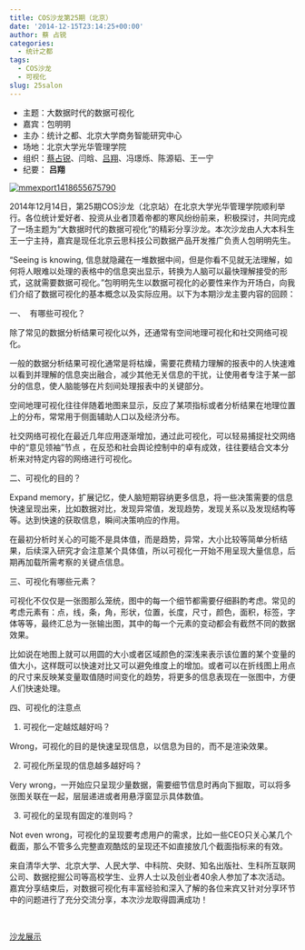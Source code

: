 ```yaml
---
title: COS沙龙第25期（北京）
date: '2014-12-15T23:14:25+00:00'
author: 蔡 占锐
categories:
  - 统计之都
tags:
  - COS沙龙
  - 可视化
slug: 25salon
---
```


  * 主题：大数据时代的数据可视化
  * 嘉宾：包明明
  * 主办：统计之都、北京大学商务智能研究中心
  * 场地：北京大学光华管理学院
  * 组织：[蔡占锐](http://weibo.com/3264504301/profile?rightmod=1&wvr=6&mod=personinfo)、闫晗、[吕翔](http://weibo.com/u/5340259059?from=myfollow_all)、冯璟烁、陈源韬、王一宁
  * 纪要： **吕翔**

[![mmexport1418655675790](https://cos.name/wp-content/uploads/2014/12/mmexport1418655675790-300x180.jpg)](https://cos.name/wp-content/uploads/2014/12/mmexport1418655675790.jpg)

2014年12月14日，第25期COS沙龙（北京站）在北京大学光华管理学院顺利举行。各位统计爱好者、投资从业者顶着帝都的寒风纷纷前来，积极探讨，共同完成了一场主题为“大数据时代的数据可视化”的精彩分享沙龙。本次沙龙由人大本科生王一宁主持，嘉宾是现任北京云思科技公司数据产品开发推广负责人包明明先生。

<!--more-->

“Seeing is knowing, 信息就隐藏在一堆数据中间，但是你看不见就无法理解，如何将人眼难以处理的表格中的信息突出显示，转换为人脑可以最快理解接受的形式，这就需要数据可视化。”包明明先生以数据可视化的必要性来作为开场白，向我们介绍了数据可视化的基本概念以及实际应用。以下为本期沙龙主要内容的回顾：

一、  有哪些可视化？

除了常见的数据分析结果可视化以外，还通常有空间地理可视化和社交网络可视化。
  
一般的数据分析结果可视化通常是将枯燥，需要花费精力理解的报表中的人快速难以看到并理解的信息突出融合，减少其他无关信息的干扰，让使用者专注于某一部分的信息，使人脑能够在片刻间处理报表中的关键部分。
  
空间地理可视化往往伴随着地图来显示，反应了某项指标或者分析结果在地理位置上的分布，常常用于侧面辅助人口以及经济分布。
  
社交网络可视化在最近几年应用逐渐增加，通过此可视化，可以轻易捕捉社交网络中的“意见领袖”节点 ，在反恐和社会舆论控制中的卓有成效，往往要结合文本分析来对特定内容的网络进行可视化。

二、可视化的目的？

Expand memory，扩展记忆，使人脑短期容纳更多信息，将一些决策需要的信息快速呈现出来，比如数据对比，发现异常值，发现趋势，发现关系以及发现结构等等。达到快速的获取信息，瞬间决策响应的作用。

在最初分析时关心的可能不是具体值，而是趋势，异常，大小比较等简单分析结果，后续深入研究才会注意某个具体值，所以可视化一开始不用呈现大量信息，后期再加载所需考察的关键点信息。

三、可视化有哪些元素？

可视化不仅仅是一张图那么笼统，图中的每一个细节都需要仔细斟酌考虑。常见的考虑元素有：点，线，条，角，形状，位置，长度，尺寸，颜色，面积，标签，字体等等，最终汇总为一张输出图，其中的每一个元素的变动都会有截然不同的数据效果。

比如说在地图上就可以用圆的大小或者区域颜色的深浅来表示该位置的某个变量的值大小，这样既可以快速对比又可以避免维度上的增加。或者可以在折线图上用点的尺寸来反映某变量取值随时间变化的趋势，将更多的信息表现在一张图中，方便人们快速处理。

四、可视化的注意点

1. 可视化一定越炫越好吗？
  
Wrong，可视化的目的是快速呈现信息，以信息为目的，而不是渲染效果。

2. 可视化所呈现的信息越多越好吗？
  
Very wrong，一开始应只呈现少量数据，需要细节信息时再向下掘取，可以将多张图关联在一起，层层递进或者用悬浮窗显示具体数值。

3. 可视化的呈现有固定的准则吗？
  
Not even wrong，可视化的呈现要考虑用户的需求，比如一些CEO只关心某几个截面，那么不管多么完整直观酷炫的呈现还不如直接放几个截面指标来的有效。

来自清华大学、北京大学、人民大学、中科院、央财、知名出版社、生科所互联网公司、数据挖掘公司等高校学生、业界人士以及创业者40余人参加了本次活动。嘉宾分享结束后，对数据可视化有丰富经验和深入了解的各位来宾又针对分享环节中的问题进行了充分交流分享，本次沙龙取得圆满成功！

&nbsp;

[沙龙展示](http://pan.baidu.com/s/1sj7EfgD "沙龙展示")
